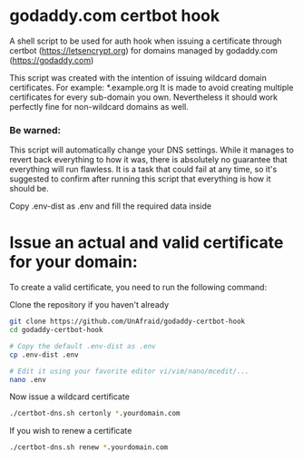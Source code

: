 # godaddy.com certbot hook
A shell script to be used for auth hook when issuing a certificate through certbot (https://letsencrypt.org) for domains managed by godaddy.com (https://godaddy.com)

This script was created with the intention of issuing wildcard domain certificates. For example: *.example.org
It is made to avoid creating multiple certificates for every sub-domain you own.
Nevertheless it should work perfectly fine for non-wildcard domains as well.

### Be warned:
This script will automatically change your DNS settings. While it manages to revert back everything to how it was, there is absolutely no guarantee that everything will run flawless.
It is a task that could fail at any time, so it's suggested to confirm after running this script that everything is how it should be.

Copy .env-dist as .env and fill the required data inside

# Issue an actual and valid certificate for your domain:
To create a valid certificate, you need to run the following command:

Clone the repository if you haven't already

```sh
git clone https://github.com/UnAfraid/godaddy-certbot-hook
cd godaddy-certbot-hook

# Copy the default .env-dist as .env
cp .env-dist .env

# Edit it using your favorite editor vi/vim/nano/mcedit/...
nano .env
```

Now issue a wildcard certificate
```sh
./certbot-dns.sh certonly *.yourdomain.com
```

If you wish to renew a certificate
```sh
./certbot-dns.sh renew *.yourdomain.com
```
